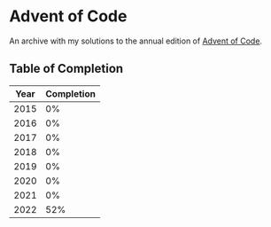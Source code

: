 # Advent of Code

An archive with my solutions to the annual edition of [Advent of Code](https://adventofcode.com/).

## Table of Completion

| Year | Completion |
|------|------------|
| 2015 | 0%         |
| 2016 | 0%         |
| 2017 | 0%         |
| 2018 | 0%         |
| 2019 | 0%         |
| 2020 | 0%         |
| 2021 | 0%         |
| 2022 | 52%        |
